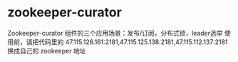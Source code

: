 # zookeeper-curator

Zookeeper-curator 组件的三个应用场景：发布/订阅，分布式锁，leader选举
使用前，请把代码里的 47.115.126.161:2181,47.115.125.138:2181,47.115.112.137:2181 换成自己的 zookeeper 地址
